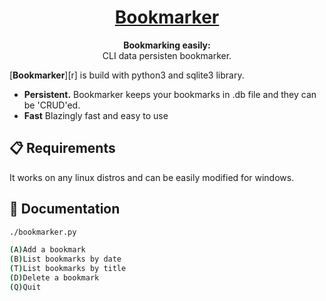 <h1 align="center">
  <a href="/">
    Bookmarker
  </a>
</h1>

<p align="center">
  <strong>Bookmarking easily:</strong><br>
 	CLI data persisten bookmarker.
</p>



[**Bookmarker**][r] is build with python3 and sqlite3 library. 
- **Persistent.** Bookmarker keeps your bookmarks in .db file and they can be 'CRUD'ed.
- **Fast** Blazingly fast and easy to use


## 📋 Requirements
It works on any linux distros and can be easily modified for windows.

## 📖 Documentation
```bash
./bookmarker.py

(A)Add a bookmark
(B)List bookmarks by date
(T)List bookmarks by title
(D)Delete a bookmark
(Q)Quit

```

